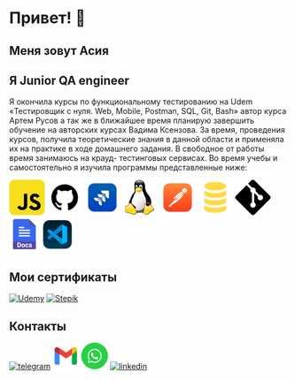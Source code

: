 # Привет! 👋
## Меня зовут Асия
## Я Junior QA engineer

 Я окончила курсы по функциональному тестированию на Udem «Тестировщик с нуля. Web, Mobile, Postman, SQL, Git, Bash» автор курса Артем Русов а так же в ближайшее время планирую завершить обучение на авторских курсах Вадима Ксензова. За время, проведения курсов, получила теоретические знания в данной области и применяла их на практике в ходе домашнего задания. В свободное от работы время занимаюсь на крауд- тестинговых сервисах. Во время учебы и самостоятельно я изучила программы представленные ниже:

![javascript](javascript_icon_130900.png) ![Git](github_git_icon_145985.png) ![Jira](jira_cloud_macos_bigsur_icon_190051.png) ![Linux](linux_penguin_animal_9362.png) ![Postman](postman_macos_bigsur_icon_189815.png) ![SQL](file_type_sql_icon_130152.png) ![Git_Bash](vc-git_icon-icons.com_50729.png) ![GoogleDocs](docs_google_icon_196688.png) ![VSC](microsoft_visual_studio_code_alt_macos_bigsur_icon_189952.png)

## Мои сертификаты

[![Udemy](https://play-lh.googleusercontent.com/dsCkmJE2Fa8IjyXERAcwc5YeQ8_NvbZ4_OI8LgqyjILpXUfS5YhEcnAMajKPrZI-og=w256)](https://www.udemy.com/certificate/UC-047ac45b-1b19-4864-838f-b54deb48a59b/)    [![Stepik](https://stepik.org/media/cache/images/courses/63054/cover_foIuz1t/6bc976a3abd69e9e3e5163a5973a8ccf.jpg)](https://stepik.org/cert/1552900)

## Контакты

[![telegram](https://a.deviantart.net/avatars/t/o/tomazzo.png?6)](t.me/Asiya_Gridina)  [![почта](gmail_new_logo_icon_159149.png)](gridinaasia@gmail.com) [![WhatsApp](1490889687-whats-app_82529.png)](https://wa.me/79818085833) [![linkedin](https://www.truvisibility.com/wp-content/uploads/in.png)](https://www.linkedin.com/in/asiyagridina/)